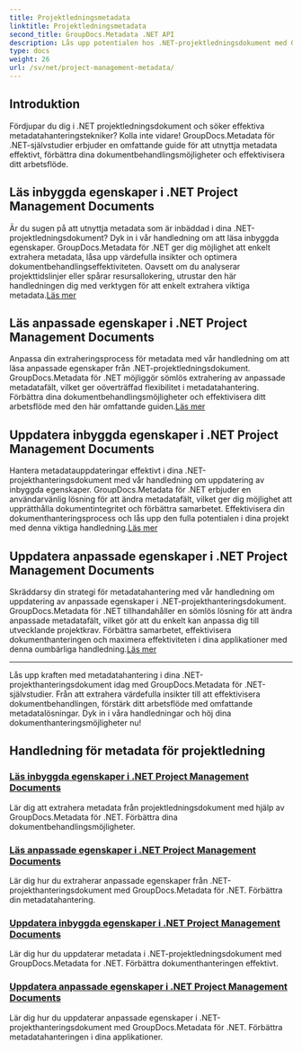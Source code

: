 ```yaml
---
title: Projektledningsmetadata
linktitle: Projektledningsmetadata
second_title: GroupDocs.Metadata .NET API
description: Lås upp potentialen hos .NET-projektledningsdokument med GroupDocs.Metadata för .NET-självstudier. Extrahera, uppdatera och hantera metadata utan ansträngning.
type: docs
weight: 26
url: /sv/net/project-management-metadata/
---
```


## Introduktion

Fördjupar du dig i .NET projektledningsdokument och söker effektiva metadatahanteringstekniker? Kolla inte vidare! GroupDocs.Metadata för .NET-självstudier erbjuder en omfattande guide för att utnyttja metadata effektivt, förbättra dina dokumentbehandlingsmöjligheter och effektivisera ditt arbetsflöde.

## Läs inbyggda egenskaper i .NET Project Management Documents

 Är du sugen på att utnyttja metadata som är inbäddad i dina .NET-projektledningsdokument? Dyk in i vår handledning om att läsa inbyggda egenskaper. GroupDocs.Metadata för .NET ger dig möjlighet att enkelt extrahera metadata, låsa upp värdefulla insikter och optimera dokumentbehandlingseffektiviteten. Oavsett om du analyserar projekttidslinjer eller spårar resursallokering, utrustar den här handledningen dig med verktygen för att enkelt extrahera viktiga metadata.[Läs mer](./read-built-in-properties-project-management-documents/)

## Läs anpassade egenskaper i .NET Project Management Documents

 Anpassa din extraheringsprocess för metadata med vår handledning om att läsa anpassade egenskaper från .NET-projektledningsdokument. GroupDocs.Metadata för .NET möjliggör sömlös extrahering av anpassade metadatafält, vilket ger oöverträffad flexibilitet i metadatahantering. Förbättra dina dokumentbehandlingsmöjligheter och effektivisera ditt arbetsflöde med den här omfattande guiden.[Läs mer](./read-custom-properties-project-management-documents/)

## Uppdatera inbyggda egenskaper i .NET Project Management Documents

 Hantera metadatauppdateringar effektivt i dina .NET-projekthanteringsdokument med vår handledning om uppdatering av inbyggda egenskaper. GroupDocs.Metadata för .NET erbjuder en användarvänlig lösning för att ändra metadatafält, vilket ger dig möjlighet att upprätthålla dokumentintegritet och förbättra samarbetet. Effektivisera din dokumenthanteringsprocess och lås upp den fulla potentialen i dina projekt med denna viktiga handledning.[Läs mer](./update-built-in-properties-project-management-documents/)

## Uppdatera anpassade egenskaper i .NET Project Management Documents

Skräddarsy din strategi för metadatahantering med vår handledning om uppdatering av anpassade egenskaper i .NET-projekthanteringsdokument. GroupDocs.Metadata för .NET tillhandahåller en sömlös lösning för att ändra anpassade metadatafält, vilket gör att du enkelt kan anpassa dig till utvecklande projektkrav. Förbättra samarbetet, effektivisera dokumenthanteringen och maximera effektiviteten i dina applikationer med denna oumbärliga handledning.[Läs mer](./update-custom-properties-project-management-documents/)

----

Lås upp kraften med metadatahantering i dina .NET-projekthanteringsdokument idag med GroupDocs.Metadata för .NET-självstudier. Från att extrahera värdefulla insikter till att effektivisera dokumentbehandlingen, förstärk ditt arbetsflöde med omfattande metadatalösningar. Dyk in i våra handledningar och höj dina dokumenthanteringsmöjligheter nu!
## Handledning för metadata för projektledning
### [Läs inbyggda egenskaper i .NET Project Management Documents](./read-built-in-properties-project-management-documents/)
Lär dig att extrahera metadata från projektledningsdokument med hjälp av GroupDocs.Metadata för .NET. Förbättra dina dokumentbehandlingsmöjligheter.
### [Läs anpassade egenskaper i .NET Project Management Documents](./read-custom-properties-project-management-documents/)
Lär dig hur du extraherar anpassade egenskaper från .NET-projekthanteringsdokument med GroupDocs.Metadata för .NET. Förbättra din metadatahantering.
### [Uppdatera inbyggda egenskaper i .NET Project Management Documents](./update-built-in-properties-project-management-documents/)
Lär dig hur du uppdaterar metadata i .NET-projektledningsdokument med GroupDocs.Metadata for .NET. Förbättra dokumenthanteringen effektivt.
### [Uppdatera anpassade egenskaper i .NET Project Management Documents](./update-custom-properties-project-management-documents/)
Lär dig hur du uppdaterar anpassade egenskaper i .NET-projekthanteringsdokument med GroupDocs.Metadata för .NET. Förbättra metadatahanteringen i dina applikationer.